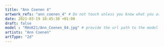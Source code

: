 ```yaml
---
title: "Ann Coenen 4"
artwork_refs: "ann_coenen_4" # Do not touch unless you know what you are doing
date: 2021-03-19 10:45:38 +01:00
draft: false
model : "RHoK21/Ann_Coenen_04.jpg" # provide the url path to the model
artists: "Ann Coenen"
artType: "2d"
---
```

